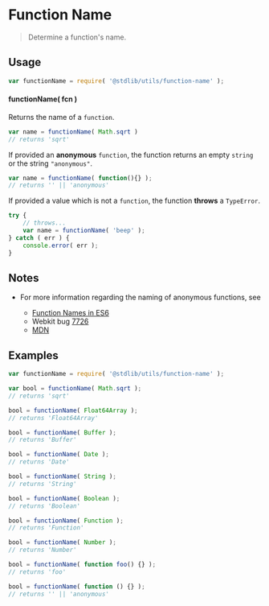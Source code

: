 # Function Name

> Determine a function's name.


<section class="usage">

## Usage

``` javascript
var functionName = require( '@stdlib/utils/function-name' );
```

#### functionName( fcn )

Returns the name of a `function`.

``` javascript
var name = functionName( Math.sqrt )
// returns 'sqrt'
```

If provided an __anonymous__ `function`, the function returns an empty `string` or the string `"anonymous"`.

``` javascript
var name = functionName( function(){} );
// returns '' || 'anonymous'
```

If provided a value which is not a `function`, the function __throws__ a `TypeError`.

``` javascript
try {
    // throws...
    var name = functionName( 'beep' );
} catch ( err ) {
    console.error( err );
}
```

</section>

<!-- /.usage -->

<section class="notes">

## Notes

* For more information regarding the naming of anonymous functions, see

  - [Function Names in ES6][2ality]
  - Webkit bug [7726][webkit-bug-7726]
  - [MDN][mdn]

</section>

<!-- /.notes -->


<section class="examples">

## Examples

``` javascript
var functionName = require( '@stdlib/utils/function-name' );

var bool = functionName( Math.sqrt );
// returns 'sqrt'

bool = functionName( Float64Array );
// returns 'Float64Array'

bool = functionName( Buffer );
// returns 'Buffer'

bool = functionName( Date );
// returns 'Date'

bool = functionName( String );
// returns 'String'

bool = functionName( Boolean );
// returns 'Boolean'

bool = functionName( Function );
// returns 'Function'

bool = functionName( Number );
// returns 'Number'

bool = functionName( function foo() {} );
// returns 'foo'

bool = functionName( function () {} );
// returns '' || 'anonymous'
```

</section>

<!-- /.examples -->


<section class="links">

[2ality]: http://www.2ality.com/2015/09/function-names-es6.html
[webkit-bug-7726]: https://bugs.webkit.org/show_bug.cgi?id=7726
[mdn]: https://developer.mozilla.org/en-US/docs/Web/JavaScript/Reference/Global_Objects/Function/name

</section>

<!-- /.links -->
